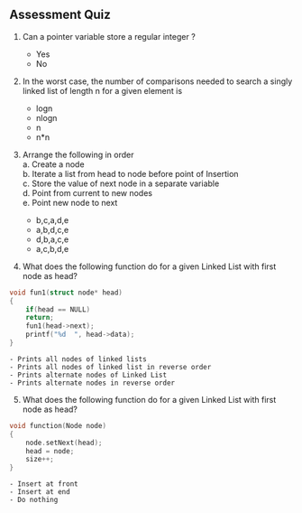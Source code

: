 ## Assessment Quiz
1. Can a pointer variable store a regular integer ?
    - Yes
    - No

2. In the worst case, the number of comparisons needed to search a singly linked list of length n for a given element is
   - logn
   - nlogn
   - n
   - n*n

3. Arrange the following in order<br>
   a. Create a node<br>
   b. Iterate a list from head to node before point of Insertion<br>
   c. Store the value of next node in a separate variable<br>
   d. Point from current to new nodes<br>
   e. Point new node to next<br>

   - b,c,a,d,e
   - a,b,d,c,e
   - d,b,a,c,e
   - a,c,b,d,e

4. What does the following function do for a given Linked List with first node as head?<br>
```C++
void fun1(struct node* head)
{
    if(head == NULL)
    return;
    fun1(head->next);
    printf("%d  ", head->data);
}
```
    - Prints all nodes of linked lists
    - Prints all nodes of linked list in reverse order
    - Prints alternate nodes of Linked List
    - Prints alternate nodes in reverse order

5. What does the following function do for a given Linked List with first node as head?<br>
```C++
void function(Node node)
{
	node.setNext(head);
	head = node;
	size++;
}
```
    - Insert at front
    - Insert at end
    - Do nothing

